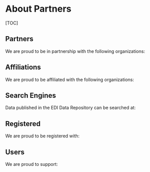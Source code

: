 

# About Partners


[TOC]



## Partners

We are proud to be in partnership with the following organizations:


## Affiliations

We are proud to be affiliated with the following organizations:


## Search Engines

Data published in the EDI Data Repository can be searched at:


## Registered

We are proud to be registered with:


## Users

We are proud to support:
